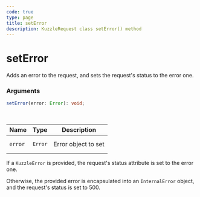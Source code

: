 ```yaml
---
code: true
type: page
title: setError
description: KuzzleRequest class setError() method
---
```


# setError

Adds an error to the request, and sets the request's status to the error one.

### Arguments

```ts
setError(error: Error): void;
```

</br>


| Name | Type | Description                      |
|------|------|----------------------------------|
| `error` | <pre>Error</pre> | Error object to set |

If a `KuzzleError` is provided, the request's status attribute is set to the error one.

Otherwise, the provided error is encapsulated into an `InternalError` object, and the request's status is set to 500.
